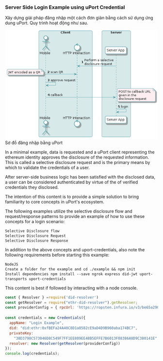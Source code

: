 ### Server Side Login Example using uPort Credential

Xây dựng giải pháp đăng nhập một cách đơn giản bằng cách sử dụng ứng dung uPort. Quy trình hoạt động như sau.

![Login schemas](./images/server-login.png)
Sơ đồ đăng nhập bằng uPort

In a minimal example, data is requested and a uPort client representing the ethereum identity approves the disclosure of the requested information. This is called a selective disclosure request and is the primary means by which to validate the credentials of a user.

After server-side business logic has been satisfied with the disclosed data, a user can be considered authenticated by virtue of the of verified credentials they disclosed.

The intention of this content is to provide a simple solution to bring familiarity to core concepts in uPort's ecosystem.

The following examples utilize the selective disclosure flow and request/response patterns to provide an example of how to use these concepts for a login scenario:


    Selective Disclosure flow
    Selective Disclosure Request
    Selective Disclosure Response

In addition to the above concepts and uport-credentials, also note the following requirements before starting this example:

    NodeJS
    Create a folder for the example and cd ./example && npm init
    Install dependencies npm install --save ngrok express did-jwt uport-transports uport-credentials

This content is best if followed by interacting with a node console.
```js
const { Resolver } =require('did-resolver')
const getResolver = require("ethr-did-resolver").getResolver;
const providerConfig = { rpcUrl: 'https://ropsten.infura.io/v3/be65a290f803479cbc77a0120fa51921' }

const credentials = new Credentials({
  appName: "Login Example",
  did: "did:ethr:0xfBEFa24A40C8D1a8582cE9aD4D9B960aba174BC7",
  privateKey:
    "38D3798C573046D8C549F7FF1EE809EE48B5EFFE7B6013F08386A8D9C380141E",
  resolver: new Resolver(getResolver(providerConfig))
});
console.log(credentials);
```

```js
```
